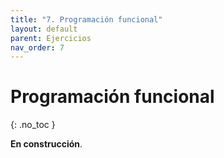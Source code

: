 ```yaml
---
title: "7. Programación funcional"
layout: default
parent: Ejercicios
nav_order: 7
---
```


# Programación funcional
{: .no_toc }

<!--
## Índice
{: .no_toc .text-delta }

1. Índice
{:toc}
-->

**En construcción**.
